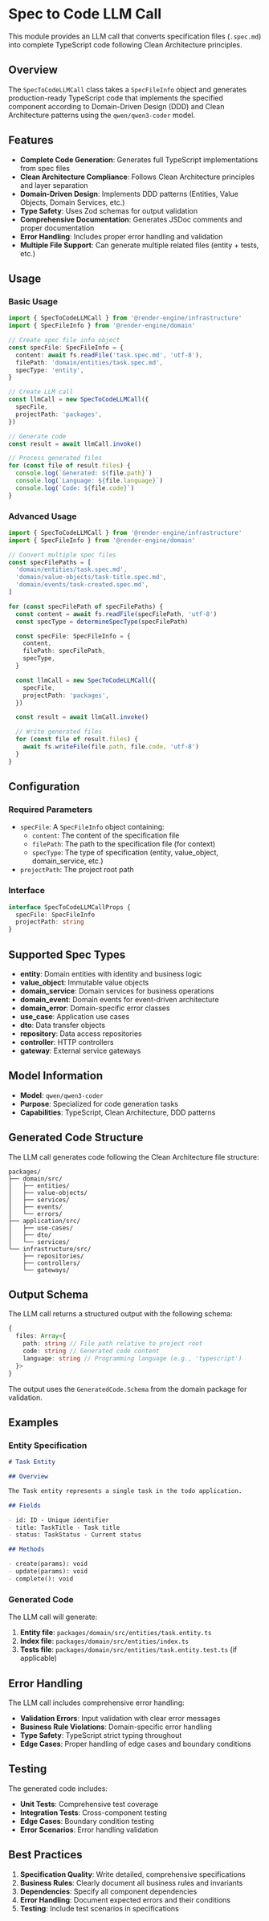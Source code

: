 # Spec to Code LLM Call

This module provides an LLM call that converts specification files (`.spec.md`) into complete TypeScript code following Clean Architecture principles.

## Overview

The `SpecToCodeLLMCall` class takes a `SpecFileInfo` object and generates production-ready TypeScript code that implements the specified component according to Domain-Driven Design (DDD) and Clean Architecture patterns using the `qwen/qwen3-coder` model.

## Features

- **Complete Code Generation**: Generates full TypeScript implementations from spec files
- **Clean Architecture Compliance**: Follows Clean Architecture principles and layer separation
- **Domain-Driven Design**: Implements DDD patterns (Entities, Value Objects, Domain Services, etc.)
- **Type Safety**: Uses Zod schemas for output validation
- **Comprehensive Documentation**: Generates JSDoc comments and proper documentation
- **Error Handling**: Includes proper error handling and validation
- **Multiple File Support**: Can generate multiple related files (entity + tests, etc.)

## Usage

### Basic Usage

```typescript
import { SpecToCodeLLMCall } from '@render-engine/infrastructure'
import { SpecFileInfo } from '@render-engine/domain'

// Create spec file info object
const specFile: SpecFileInfo = {
  content: await fs.readFile('task.spec.md', 'utf-8'),
  filePath: 'domain/entities/task.spec.md',
  specType: 'entity',
}

// Create LLM call
const llmCall = new SpecToCodeLLMCall({
  specFile,
  projectPath: 'packages',
})

// Generate code
const result = await llmCall.invoke()

// Process generated files
for (const file of result.files) {
  console.log(`Generated: ${file.path}`)
  console.log(`Language: ${file.language}`)
  console.log(`Code: ${file.code}`)
}
```

### Advanced Usage

```typescript
import { SpecToCodeLLMCall } from '@render-engine/infrastructure'
import { SpecFileInfo } from '@render-engine/domain'

// Convert multiple spec files
const specFilePaths = [
  'domain/entities/task.spec.md',
  'domain/value-objects/task-title.spec.md',
  'domain/events/task-created.spec.md',
]

for (const specFilePath of specFilePaths) {
  const content = await fs.readFile(specFilePath, 'utf-8')
  const specType = determineSpecType(specFilePath)

  const specFile: SpecFileInfo = {
    content,
    filePath: specFilePath,
    specType,
  }

  const llmCall = new SpecToCodeLLMCall({
    specFile,
    projectPath: 'packages',
  })

  const result = await llmCall.invoke()

  // Write generated files
  for (const file of result.files) {
    await fs.writeFile(file.path, file.code, 'utf-8')
  }
}
```

## Configuration

### Required Parameters

- `specFile`: A `SpecFileInfo` object containing:
  - `content`: The content of the specification file
  - `filePath`: The path to the specification file (for context)
  - `specType`: The type of specification (entity, value_object, domain_service, etc.)
- `projectPath`: The project root path

### Interface

```typescript
interface SpecToCodeLLMCallProps {
  specFile: SpecFileInfo
  projectPath: string
}
```

## Supported Spec Types

- **entity**: Domain entities with identity and business logic
- **value_object**: Immutable value objects
- **domain_service**: Domain services for business operations
- **domain_event**: Domain events for event-driven architecture
- **domain_error**: Domain-specific error classes
- **use_case**: Application use cases
- **dto**: Data transfer objects
- **repository**: Data access repositories
- **controller**: HTTP controllers
- **gateway**: External service gateways

## Model Information

- **Model**: `qwen/qwen3-coder`
- **Purpose**: Specialized for code generation tasks
- **Capabilities**: TypeScript, Clean Architecture, DDD patterns

## Generated Code Structure

The LLM call generates code following the Clean Architecture file structure:

```
packages/
├── domain/src/
│   ├── entities/
│   ├── value-objects/
│   ├── services/
│   ├── events/
│   └── errors/
├── application/src/
│   ├── use-cases/
│   ├── dto/
│   └── services/
└── infrastructure/src/
    ├── repositories/
    ├── controllers/
    └── gateways/
```

## Output Schema

The LLM call returns a structured output with the following schema:

```typescript
{
  files: Array<{
    path: string // File path relative to project root
    code: string // Generated code content
    language: string // Programming language (e.g., 'typescript')
  }>
}
```

The output uses the `GeneratedCode.Schema` from the domain package for validation.

## Examples

### Entity Specification

```markdown
# Task Entity

## Overview

The Task entity represents a single task in the todo application.

## Fields

- id: ID - Unique identifier
- title: TaskTitle - Task title
- status: TaskStatus - Current status

## Methods

- create(params): void
- update(params): void
- complete(): void
```

### Generated Code

The LLM call will generate:

1. **Entity file**: `packages/domain/src/entities/task.entity.ts`
2. **Index file**: `packages/domain/src/entities/index.ts`
3. **Tests file**: `packages/domain/src/entities/task.entity.test.ts` (if applicable)

## Error Handling

The LLM call includes comprehensive error handling:

- **Validation Errors**: Input validation with clear error messages
- **Business Rule Violations**: Domain-specific error handling
- **Type Safety**: TypeScript strict typing throughout
- **Edge Cases**: Proper handling of edge cases and boundary conditions

## Testing

The generated code includes:

- **Unit Tests**: Comprehensive test coverage
- **Integration Tests**: Cross-component testing
- **Edge Cases**: Boundary condition testing
- **Error Scenarios**: Error handling validation

## Best Practices

1. **Specification Quality**: Write detailed, comprehensive specifications
2. **Business Rules**: Clearly document all business rules and invariants
3. **Dependencies**: Specify all component dependencies
4. **Error Handling**: Document expected errors and their conditions
5. **Testing**: Include test scenarios in specifications
